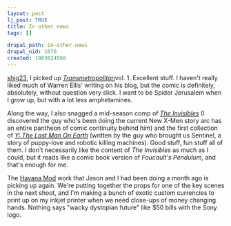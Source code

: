 ```yaml
--- 
layout: post
lj_post: TRUE
title: In other news
tags: []

drupal_path: in-other-news
drupal_nid: 1670
created: 1063624560
---
```

<a href="http://shig23.livejournal.com">shig23</a>, I picked up <a href="http://www.transmetropolitan.com" target="_blank"><i>Transmetropolitan</i></a>vol. 1. Excellent stuff. I haven't really liked much of Warren Ellis' writing on his blog, but the comic is definitely, absolutely, without question very slick. I want to be Spider Jerusalem when I grow up, but with a lot less amphetamines.

Along the way, I also snagged a mid-season comp of <a href="http://directory.google.com/Top/Arts/Comics/Titles/I/Invisibles/?il=1" target="_blank"><i>The Invisibles</i></a> (I discovered the guy who's been doing the current New X-Men story arc has an entire pantheon of comic continuity behind him) and the first collection of <a href="http://www.comicreaders.com/mainstreamreviews_ythelastman2.shtml" target="_blank"><i>Y: The Last Man On Earth</i></a> (written by the guy who brought us Sentinel, a story of puppy-love and robotic killing machines). Good stuff, fun stuff all of them. I don't necessarily like the content of <i>The Invisibles</i> as much as I could, but it reads like a comic book version of <i>Foucault's Pendulum,</i> and that's enough for me.

The <a href="http://www.havana-mod.com/teaser.html" target="_blank">Havana Mod</a> work that Jason and I had been doing a month ago is picking up again. We're putting together the props for one of the key scenes in the next shoot, and I'm making a bunch of exotic custom currencies to print up on my inkjet printer when we need close-ups of money changing hands. Nothing says "wacky dystopian future" like $50 bills with the Sony logo.

